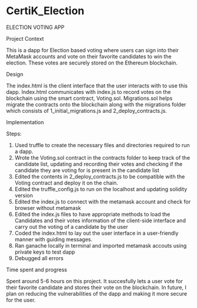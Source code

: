 # CertiK_Election

ELECTION VOTING APP

Project Context

This is a dapp for Election based voting where users can sign into their MetaMask accounts and vote on their favorite candidates to win the election. These votes are securely stored on the Ethereum blockchain. 

Design

The index.html is the client interface that the user interacts with to use this dapp. Index.html communicates with index.js to record votes on the blockchain using the smart contract, Voting.sol. Migrations.sol helps migrate the contracts onto the blockchain along with the migrations folder which consists of 1_initial_migrations.js and 2_deploy_contracts.js. 

Implementation 

Steps: 
1) Used truffle to create the necessary files and directories required to run a dapp.
2) Wrote the Voting.sol contract in the contracts folder to keep track of the candidate list, updating and recording their votes and checking if the candidate they are voting for is present in the candidate list
3) Edited the contents in 2_deploy_contracts.js to be compatible with the Voting contract and deploy it on the chain.
4) Edited the truffle_config.js to run on the localhost and updating solidity version
5) Edited the index.js to connect with the metamask account and check for browser without metamask 
5) Edited the index.js files to have appropriate methods to load the Candidates and their votes information of the client-side interface and carry out the voting of a candidate by the user
6) Coded the index.html to lay out the user interface in a user-friendly manner with guiding messages. 
7) Ran ganache locally in terminal and imported metamask accouts using private keys to test dapp
8) Debugged all errors

Time spent and progress

Spent around 5-6 hours on this project. It succesfully lets a user vote for their favorite candidate and stores their vote on the blockchain. In future, I plan on reducing the vulnerabilities of the dapp and making it more secure for the user.


